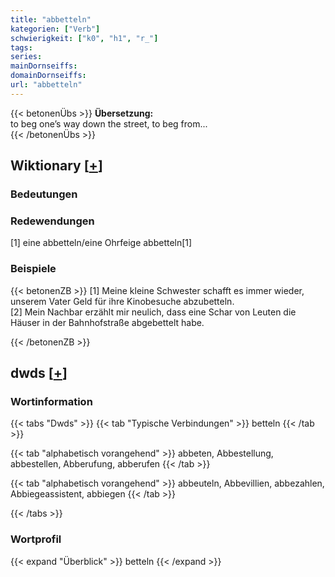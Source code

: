 ```yaml
---
title: "abbetteln"
kategorien: ["Verb"]
schwierigkeit: ["k0", "h1", "r_"]
tags:
series:
mainDornseiffs:
domainDornseiffs:
url: "abbetteln"
---
```


{{< betonenÜbs >}}
**Übersetzung:**  
to beg one’s way down the street, to beg from...  
{{< /betonenÜbs >}}

## Wiktionary [[+](https://de.wiktionary.org/wiki/abbetteln)]

### Bedeutungen

### Redewendungen
[1] eine abbetteln/eine Ohrfeige abbetteln[1]  

### Beispiele
{{< betonenZB >}}
[1] Meine kleine Schwester schafft es immer wieder, unserem Vater Geld für ihre Kinobesuche abzubetteln.  
[2] Mein Nachbar erzählt mir neulich, dass eine Schar von Leuten die Häuser in der Bahnhofstraße abgebettelt habe.  

{{< /betonenZB >}}


## dwds [[+](https://www.dwds.de/wb/abbetteln)]

### Wortinformation
{{< tabs "Dwds" >}}
{{< tab "Typische Verbindungen" >}}
betteln
{{< /tab >}}

{{< tab "alphabetisch vorangehend" >}}
abbeten, Abbestellung, abbestellen, Abberufung, abberufen
{{< /tab >}}

{{< tab "alphabetisch vorangehend" >}}
abbeuteln, Abbevillien, abbezahlen, Abbiegeassistent, abbiegen
{{< /tab >}}

{{< /tabs >}}

### Wortprofil
{{< expand "Überblick" >}} betteln {{< /expand >}}

